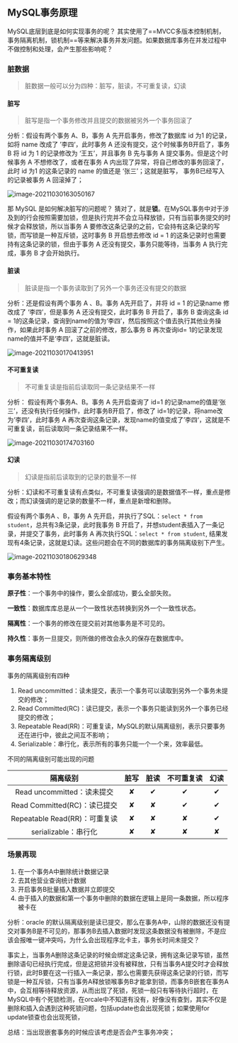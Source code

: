 ## MySQL事务原理

MySQL底层到底是如何实现事务的呢？ 其实使用了==MVCC多版本控制机制，事务隔离机制，锁机制==等来解决事务并发问题。如果数据库事务在并发过程中不做控制和处理，会产生那些影响呢？

### 脏数据

> 脏数据一般可以分为四种：脏写，脏读，不可重复读，幻读

#### 脏写

> 脏写是指一个事务修改并且提交的数据被另外一个事务回滚了

分析：假设有两个事务 A、B，事务 A 先开启事务，修改了数据库 id 为1 的记录，如将 name 改成了 ’李四‘，此时事务 A 还没有提交，这个时候事务B开启了，事务 B 将 id 为 1 的记录修改为 ‘王五’，并且事务 B 先与事务 A 提交事务。但是这个时候事务 A 不想修改了，或者在事务 A 内出现了异常，将自己修改的事务回滚了，此时 id 为1 的这条记录的 name 的值还是 ‘张三’；这就是脏写， 事务B已经写入的记录被事务 A 回滚掉了；

![image-20211030163050167](./mysql_pictures/image-20211030163050167.png)

那 MySQL 是如何解决脏写的问题呢？ 猜对了，就是**锁**。在MySQL事务中对于涉及到的行会按照需要加锁，但是执行完并不会立马释放锁，只有当前事务提交的时候才会释放锁，所以当事务 A 要修改这条记录的之前，它会持有这条记录的写锁，而写锁是一种互斥锁，这时事务 B 开启想去修改 id = 1 的这条记录时也需要持有这条记录的锁，但由于事务 A 还没有提交，事务只能等待，当事务 A 执行完成，事务 B 才会开始执行。

#### 脏读

> 脏读是指一个事务读取到了另外一个事务还没有提交的数据

分析：还是假设有两个事务 A 、B。事务 A先开启了，并将 id = 1 的记录name 修改成了 ‘李四’，但是事务 A 还没有提交，此时事务 B 开启了，事务 B 查询这条  id = 1的这条记录，查询到name的值为‘李四’，然后按照这个值去执行其他业务操作，如果此时事务 A 回滚了之前的修改，那么事务 B 再次查询id= 1的记录发现name的值并不是‘李四’，这就是脏读。

![image-20211030170413951](./mysql_pictures/image-20211030170413951.png)

#### 不可重复读

> 不可重复读是指前后读取同一条记录结果不一样

分析： 假设有两个事务A、B。事务 A 先开启查询了 id=1 的记录name的值是‘张三’，还没有执行任何操作，此时事务B开启了，修改了 id=1的记录，将name改为‘李四’，此时事务 A 再次查询这条记录，发现name的值变成了’李四‘，这就是不可重复读，前后读取同一条记录结果不一样。

![image-20211030174703160](./mysql_pictures/image-20211030174703160.png)

#### 幻读

> 幻读是指前后读取到的记录的数量不一样

分析：幻读和不可重复读有点类似，不可重复读强调的是数据值不一样，重点是修改；而幻读强调的是记录的数量不一样，重点是新增和删除。

假设有两个事务A 、B，事务 A 先开启，并执行了SQL：`select * from student`，总共有3条记录，此时我事务 B 开启了，并想student表插入了一条记录，并提交了事务，此时事务 A 再次执行SQL：`select * from student`, 结果发现有4条记录，这就是幻读。这些问题会在不同的数据库的事务隔离级别下产生。

![image-20211030180629348](./mysql_pictures/image-20211030180629348.png)

### 事务基本特性 

**原子性**：一个事务中的操作，要么全部成功，要么全部失败。

**一致性**：数据库库总是从一个一致性状态转换到另外一个一致性状态。

**隔离性**：一个事务的修改在提交前对其他事务是不可见的。

**持久性**：事务一旦提交，则所做的修改会永久的保存在数据库中。

### 事务隔离级别

事务的隔离级别有四种

1. Read uncommitted：读未提交，表示一个事务可以读取到另外一个事务未提交的修改；
2. Read Committed(RC)：读已提交，表示一个事务只能读到另外一个事务已经提交的修改；
3. Repeatable Read(RR)：可重复读，MySQL的默认隔离级别，表示只要事务还在进行中，彼此之间互不影响；
4. Serializable：串行化，表示所有的事务只能一个一个来，效率最低。

不同的隔离级别可能出现的问题

|           隔离级别            | 脏写 | 脏读 | 不可重复读 | 幻读 |
| :---------------------------: | :--: | :--: | :--------: | :--: |
|  Read uncommitted：读未提交   |  ✘   |  ✔   |     ✔      |  ✔   |
| Read Committed(RC)：读已提交  |  ✘   |  ✘   |     ✔      |  ✔   |
| Repeatable Read(RR)：可重复读 |  ✘   |  ✘   |     ✘      |  ✔   |
|     serializable：串行化      |  ✘   |  ✘   |     ✘      |  ✘   |

### 场景再现

1. 在一个事务A中删除统计数据记录
2. 去其他营业查询统计数据
3. 开启事务B批量插入数据并立即提交
4. 由于插入的数据和第一个事务中删除的数据在逻辑上是同一条数据，所以程序被卡在

分析：oracle 的默认隔离级别是读已提交，那么在事务A中，山除的数据还没有提交对事务B是不可见的，那事务B去插入数据时发现这条数据没有被删除，不是应该会报唯一键冲突吗，为什么会出现程序北卡主，事务长时间未提交？

事实上，当事务A删除这条记录的时候会绑定这条记录，拥有这条记录写锁，虽然删除语句已经执行完成，但是这把锁并没有被释放，只有当事务A提交时才会释放行锁，此时B要在这一行插入一条记录，那么也需要先获得这条记录的行锁，而写锁是一种互斥锁，只有当事务A释放锁喉事务B才能拿到锁，而事务B嵌套在事务A中，会互相等待释放资源，从而出现了死锁，死锁一般只有等待执行超时，在MySQL中有个死锁检测，在orcale中不知道有没有，好像没有查到，其实不仅是删除和插入会遇到这种死锁问题，包括update也会出现死锁；如果使用for update锁查也会出现死锁，

总结：当出现嵌套事务的时候应该考虑是否会产生事务冲突；





